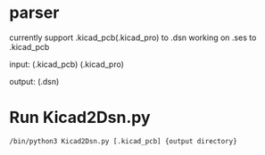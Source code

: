 # parser
currently support .kicad_pcb(.kicad_pro) to .dsn
working on .ses to .kicad_pcb

input: (.kicad_pcb) (.kicad_pro)

output: (.dsn)

# Run Kicad2Dsn.py
```
/bin/python3 Kicad2Dsn.py [.kicad_pcb] {output directory}
```
